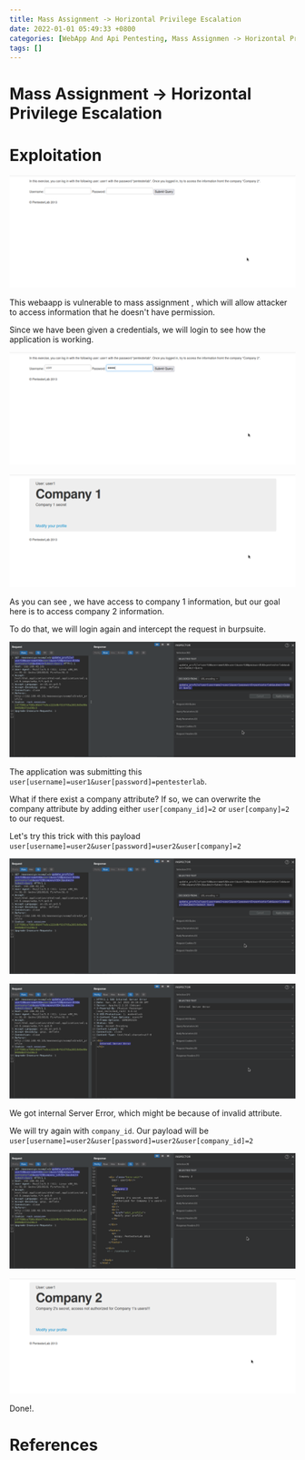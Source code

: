 ```yaml
---
title: Mass Assignment -> Horizontal Privilege Escalation
date: 2022-01-01 05:49:33 +0800
categories: [WebApp And Api Pentesting, Mass Assignmen -> Horizontal Privilege Escalation]
tags: []  
---
```


# Mass Assignment -> Horizontal Privilege Escalation

# Exploitation

![mass](https://raw.githubusercontent.com/cyberkhalid/cyberkhalid.github.io/main/assets/img/ipentest/massc1.png)

This webaapp is vulnerable to mass assignment , which will allow attacker to access information that he doesn't have permission.

Since we have been given a credentials, we will login to see how the application is working.

![mass](https://raw.githubusercontent.com/cyberkhalid/cyberkhalid.github.io/main/assets/img/ipentest/massc2.png)

![mass](https://raw.githubusercontent.com/cyberkhalid/cyberkhalid.github.io/main/assets/img/ipentest/massc3.png)

As you can see , we have access to company 1 information, but our goal here is to access company 2 information.

To do that, we will login again and intercept the request in burpsuite.

![mass](https://raw.githubusercontent.com/cyberkhalid/cyberkhalid.github.io/main/assets/img/ipentest/massc4.png)

The application was submitting this `user[username]=user1&user[password]=pentesterlab`.

What if there exist a company attribute? If so, we can overwrite the company attribute by adding either `user[company_id]=2` or `user[company]=2` to our request.

Let's try this trick with this payload `user[username]=user2&user[password]=user2&user[company]=2`

![mass](https://raw.githubusercontent.com/cyberkhalid/cyberkhalid.github.io/main/assets/img/ipentest/massc5.png)

![mass](https://raw.githubusercontent.com/cyberkhalid/cyberkhalid.github.io/main/assets/img/ipentest/massc6.png)

We got internal Server Error, which might be because of invalid attribute.

We will try again with `company_id`. Our payload will be `user[username]=user2&user[password]=user2&user[company_id]=2`

![mass](https://raw.githubusercontent.com/cyberkhalid/cyberkhalid.github.io/main/assets/img/ipentest/massc8.png)

![mass](https://raw.githubusercontent.com/cyberkhalid/cyberkhalid.github.io/main/assets/img/ipentest/massc9.png)

Done!.

# References
